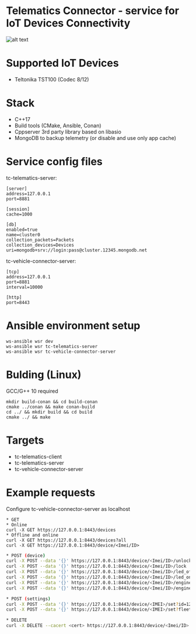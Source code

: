 # Telematics Connector - service for IoT Devices Connectivity
![alt text](https://i.ibb.co/hgtM5tt/Screenshot-from-2022-06-22-20-52-34.png)

# Supported IoT Devices
 - Teltonika TST100 (Codec 8/12)

# Stack
 - C++17
 - Build tools (CMake, Ansible, Conan)
 - Cppserver 3rd party library based on libasio
 - MongoDB to backup telemetry (or disable and use only app cache)

# Service config files
tc-telematics-server:
```
[server]
address=127.0.0.1
port=8881

[session]
cache=1000

[db]
enabled=true
name=cluster0
collection_packets=Packets
collection_devices=Devices
uri=mongodb+srv://login:pass@cluster.12345.mongodb.net
```

tc-vehicle-connector-server:
```
[tcp]
address=127.0.0.1
port=8881
interval=10000

[http]
port=8443
```

# Ansible environment setup
```
ws-ansible wsr dev
ws-ansible wsr tc-telematics-server
ws-ansible wsr tc-vehicle-connector-server
```
# Bulding (Linux)
GCC/G++ 10 required
```
mkdir build-conan && cd build-conan
cmake ../conan && make conan-build
cd ../ && mkdir build && cd build
cmake ../ && make
```

# Targets
* tc-telematics-client
* tc-telematics-server
* tc-vehicle-connector-server


# Example requests
Configure tc-vehicle-connector-server as localhost
```bask
* GET
* Online
curl -X GET https://127.0.0.1:8443/devices
* Offline and online
curl -X GET https://127.0.0.1:8443/devices?all
curl -X GET https://127.0.0.1:8443/device/<Imei/ID>
```

```bash
* POST (device)
curl -X POST --data '{}' https://127.0.0.1:8443/device/<Imei/ID>/unlock
curl -X POST --data '{}' https://127.0.0.1:8443/device/<Imei/ID>/lock
curl -X POST --data '{}' https://127.0.0.1:8443/device/<Imei/ID>/led_off
curl -X POST --data '{}' https://127.0.0.1:8443/device/<Imei/ID>/led_on
curl -X POST --data '{}' https://127.0.0.1:8443/device/<Imei/ID>/engine_off
curl -X POST --data '{}' https://127.0.0.1:8443/device/<Imei/ID>/engine_on

* POST (settings)
curl -X POST --data '{}' https://127.0.0.1:8443/device/<IMEI>/set?id=123456
curl -X POST --data '{}' https://127.0.0.1:8443/device/<IMEI>/set?fleet=Abc
```

```bash
* DELETE
curl -X DELETE --cacert <cert> https://127.0.0.1:8443/device/<Imei/ID>
```
